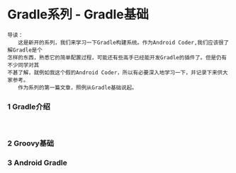 # Gradle系列 - Gradle基础

    导读：
    　　这是新开的系列，我们来学习一下Gradle构建系统。作为Android Coder,我们应该很了解Gradle是个
    怎样的东西，熟悉它的简单配置过程，可能还有些高手已经能开发Gradle的插件了。但是仍有不少同学对其
    不甚了解，就例如我这个假的Android Coder，所以有必要深入地学习一下，并记录下来供大家参考。
    　　作为系列的第一篇文章，照例从Gradle基础说起。

### 1 Gradle介绍

 　　

### 2 Groovy基础

### 3 Android Gradle